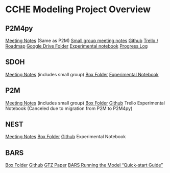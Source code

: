 # CCHE Modeling Project Overview

## P2M4py
[Meeting Notes](https://docs.google.com/document/d/1C5nz3TNKu7zm_yNRSkqlMUElOzt0tzvq9zXx0_m_QAk/edit#) (Same as P2M)
[Small group meeting notes](https://docs.google.com/document/d/1jlW-A54vX7gBymFH1PsKfIKP_ze3yytQOUJIj-tycJg/edit#heading=h.lmdw739kbg6v)
[Github](https://github.com/UChicago-CCHE-Modeling/p2m4py)
[Trello / Roadmap](https://trello.com/b/RA9tMvMg/p2m4py-roadmap)
[Google Drive Folder](https://drive.google.com/drive/u/0/folders/1YINU88DH4hJfCe-jsEv3y89Qvbo7QMLn)
[Experimental notebook](https://docs.google.com/document/d/1hhenwS_Z_tgQPALh0L-3RyqQ5Cle8_O9DVPfCxtDqTo/edit?usp=sharing)
[Progress Log](https://docs.google.com/document/d/18HVnTeyzqKbrlu_hW2uz-rzVTYxg-GWUu1MnJgGFEBo/edit#)

## SDOH
[Meeting Notes](https://docs.google.com/document/d/1zJcygcWHdcd4nFizzrd4KwV2nuMK5_G27pLTuKvuM_8/edit) (includes small group)
[Box Folder](https://uchicago.box.com/s/19dgsahy9gcz3v2z5pipslaph6z4v3qi)
[Experimental Notebook](https://docs.google.com/document/d/1dHKAHPoDThYU4zKtcfgHoDs1VsIywVf4Gt-Q0_X2vCU/edit?usp=sharing)

## P2M
[Meeting Notes](https://docs.google.com/document/d/1C5nz3TNKu7zm_yNRSkqlMUElOzt0tzvq9zXx0_m_QAk/edit#heading=h.fuq2v14b6qxg) (includes small group)
[Box Folder](https://uchicago.app.box.com/folder/48561258186)
[Github](https://github.com/jozik/p2m)
Trello
Experimental Notebook (Canceled due to migration from P2M to P2M4py)

## NEST
[Meeting Notes](https://docs.google.com/document/d/1AGcQA698_RBl_SwUjHqYB8LMIqmMyg_ArE3IpD6CH38/edit#heading=h.3m87vzbsz1a0)
[Box Folder](https://uchicago.box.com/s/n7mj0oz7borxldj5j1c9lp39ev723skd)
[Github](https://github.com/jozik/p2m/tree/hiv+syphilis)
Experimental Notebook

## BARS
[Box Folder](https://uchicago.box.com/s/jiulksk22cv85afxby1rhvt5gcqtos13)
[Github](https://github.com/khanna7/BARS)
[GTZ Paper](https://www.ncbi.nlm.nih.gov/pmc/articles/PMC6760326/)
[BARS Running the Model “Quick-start Guide”](https://docs.google.com/document/d/1XHhmn8uwgCQpVK7l9bDTPfvhAGCgga9TL3oxlQopxsM/edit?usp=sharing) 
